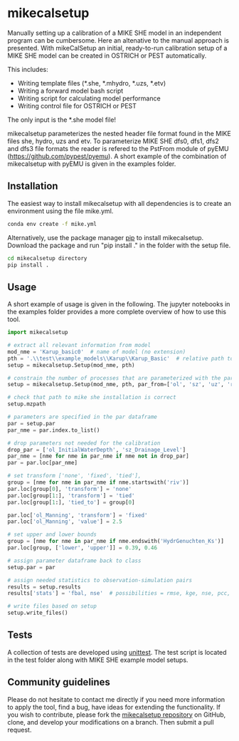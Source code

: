 # mikecalsetup

Manually setting up a calibration of a MIKE SHE model in an independent program can be cumbersome. Here an altenative to the manual approach is presented. With mikeCalSetup an initial, ready-to-run calibration setup of a MIKE SHE model can be created in OSTRICH or PEST automatically. 

This includes:
- Writing template files (\*.she, \*.mhydro, \*.uzs, \*.etv)
- Writing a forward model bash script
- Writing script for calculating model performance
- Writing control file for OSTRICH or PEST

The only input is the \*.she model file!

mikecalsetup parameterizes the nested header file format found in the MIKE files she, hydro, uzs and etv. To parameterize MIKE SHE dfs0, dfs1, dfs2 and dfs3 file formats the reader is refered to the PstFrom module of pyEMU (https://github.com/pypest/pyemu). A short example of the combination of mikecalsetup with pyEMU is given in the examples folder. 

## Installation
The easiest way to install mikecalsetup with all dependencies is to create an environment using the file mike.yml. 
```bash
conda env create -f mike.yml
```

Alternatively, use the package manager [pip](https://pip.pypa.io/en/stable/) to install mikecalsetup.
Download the package and run "pip install ." in the folder with the setup file.
```bash
cd mikecalsetup directory
pip install .
```

## Usage
A short example of usage is given in the following. The jupyter notebooks in the examples folder provides a more complete overview of how to use this tool.
```python
import mikecalsetup

# extract all relevant information from model
mod_nme = 'Karup_basic0'  # name of model (no extension)
pth = '.\\test\\example_models\\Karup\\Karup_Basic'  # relative path to model
setup = mikecalsetup.Setup(mod_nme, pth)

# constrain the number of processes that are parameterized with the par_from variable
setup = mikecalsetup.Setup(mod_nme, pth, par_from=['ol', 'sz', 'uz', 'river'])  # possibilites ['lu', 'ol', 'sz', 'uz', 'river']

# check that path to mike she installation is correct
setup.mzpath

# parameters are specified in the par dataframe
par = setup.par
par_nme = par.index.to_list()

# drop parameters not needed for the calibration
drop_par = ['ol_InitialWaterDepth', 'sz_Drainage_Level']
par_nme = [nme for nme in par_nme if nme not in drop_par]
par = par.loc[par_nme]

# set transform ['none', 'fixed', 'tied'], 
group = [nme for nme in par_nme if nme.startswith('riv')]
par.loc[group[0], 'transform'] = 'none'
par.loc[group[1:], 'transform'] = 'tied'
par.loc[group[1:], 'tied_to'] = group[0]

par.loc['ol_Manning', 'transform'] = 'fixed'
par.loc['ol_Manning', 'value'] = 2.5

# set upper and lower bounds
group = [nme for nme in par_nme if nme.endswith('HydrGenuchten_Ks')]
par.loc[group, ['lower', 'upper']] = 0.39, 0.46

# assign parameter dataframe back to class
setup.par = par

# assign needed statistics to observation-simulation pairs
results = setup.results
results['stats'] = 'fbal, nse'  # possibilities = rmse, kge, nse, pcc, fbal delimited with comma 

# write files based on setup
setup.write_files()

```

## Tests
A collection of tests are developed using [unittest](https://docs.python.org/3/library/unittest.html). 
The test script is located in the test folder along with MIKE SHE example model setups.

## Community guidelines
Please do not hesitate to contact me directly if you need more information to apply the tool, find a bug, have ideas for extending the functionality. 
If you wish to contribute, please fork the [mikecalsetup repository](https://github.com/tenemark/mikecalsetup) on GitHub, clone, and develop your modifications on a branch. Then submit a pull request.

